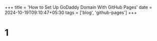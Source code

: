 +++
title = 'How to Set Up GoDaddy Domain With GitHub Pages'
date = 2024-10-19T09:10:47+05:30
tags = ['blog', 'github-pages']
+++

# 1
